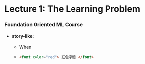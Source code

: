 # Lecture 1: The Learning Problem

### Foundation Oriented ML Course

* #### story-like:

  * When

  * ```HTML
    <font color="red"> 紅色字體 </font>
    ```




